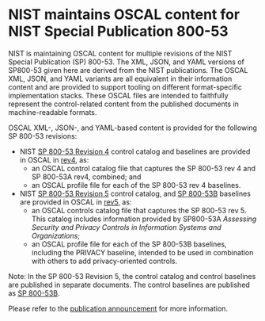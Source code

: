 # NIST maintains OSCAL content for NIST Special Publication 800-53

NIST is maintaining OSCAL content for multiple revisions of the NIST Special Publication (SP) 800-53.  The XML, JSON, and YAML versions of SP800-53 given here are derived from the NIST publications. The OSCAL XML, JSON, and YAML variants are all equivalent in their information content and are provided to support tooling on different format-specific implementation stacks. These OSCAL files are intended to faithfully represent the control-related content from the published documents in machine-readable formats.

OSCAL XML-, JSON-, and YAML-based content is provided for the following SP 800-53 revisions:

- NIST [SP 800-53 Revision 4][sp800-53-rev4] control catalog and baselines are provided in OSCAL in [rev4](rev4), as:
   - an OSCAL control catalog file that captures the SP 800-53 rev 4 and SP 800-53A rev4, combined; and
   - an OSCAL profile file for each of the SP 800-53 rev 4 baselines.
-  NIST [SP 800-53 Revision 5][sp800-53-rev5] control catalog, and [SP 800-53B][sp800-53B] baselines are provided in OSCAL in [rev5](rev5), as:
   - an OSCAL controls catalog file that captures the SP 800-53 rev 5. This catalog includes information provided by SP800-53A *Assessing Security and Privacy Controls in Information Systems and Organizations*;
   - an OSCAL profile file for each of the SP 800-53B baselines, including the PRIVACY baseline, intended to be used in combination with others to add privacy-oriented controls.

Note: In the SP 800-53 Revision 5, the control catalog and control baselines are published in separate documents. The control baselines are published as [SP 800-53B][sp800-53B].

Please refer to the [publication announcement][sp800-53-rev5-announcement] for more information.

[sp800-53-rev4]: https://csrc.nist.gov/publications/detail/sp/800-53/rev-4/final
[sp800-53-rev5]: https://csrc.nist.gov/publications/detail/sp/800-53/rev-5/final
[sp800-53-rev5-announcement]: https://csrc.nist.gov/News/2022/security-privacy-control-assessment-procedures
[sp800-53B]: https://csrc.nist.gov/publications/detail/sp/800-53b/final
[sp800-53A]: https://csrc.nist.gov/publications/detail/sp/800-53a/rev-5/final
